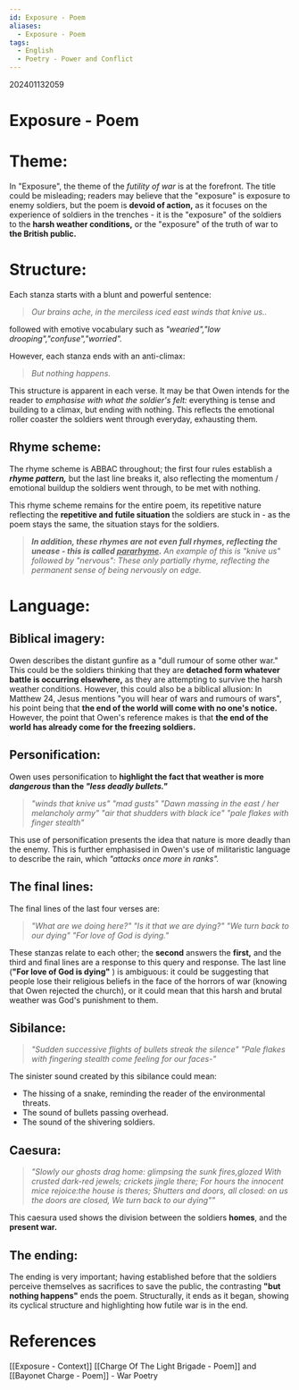 ```yaml
---
id: Exposure - Poem
aliases:
  - Exposure - Poem
tags:
  - English
  - Poetry - Power and Conflict
---
```

202401132059

# Exposure - Poem

# Theme:

In "Exposure", the theme of the *futility of war* is at the forefront. The title could be misleading; readers may believe that the "exposure" is exposure to enemy soldiers, but the poem is **devoid of action,** as it focuses on the experience of soldiers in the trenches - it is the "exposure" of the soldiers to the **harsh weather conditions,** or the "exposure" of the truth of war to **the British public.** 

# Structure:

Each stanza starts with a blunt and powerful sentence:
>*Our brains ache, in the merciless iced east winds that knive us..*

followed with emotive vocabulary such as *"wearied","low drooping","confuse","worried".* 

However, each stanza ends with an anti-climax:
>*But nothing happens.* 

This structure is apparent in each verse. It may be that Owen intends for the reader to *emphasise with what the soldier's felt:* everything is tense and building to a climax, but ending with nothing.
This reflects the emotional roller coaster the soldiers went through everyday, exhausting them.

## Rhyme scheme:

The rhyme scheme is ABBAC throughout; the first four rules establish a ***rhyme pattern,*** but the last line breaks it, also reflecting the momentum / emotional buildup the soldiers went through, to be met with nothing.

This rhyme scheme remains for the entire poem, its repetitive nature reflecting the **repetitive and futile situation** the soldiers are stuck in - as the poem stays the same, the situation stays for the soldiers.

>***In addition, these rhymes are not even full rhymes, reflecting the unease - this is called <u>pararhyme</u>.***
>*An example of this is "knive us" followed by "nervous": These only partially rhyme, reflecting the permanent sense of being nervously on edge.* 

# Language:

## Biblical imagery:

Owen describes the distant gunfire as a "dull rumour of some other war." This could be the soldiers thinking that they are **detached form whatever battle is occurring elsewhere,** as they are attempting to survive the harsh weather conditions. However, this could also be a biblical allusion: In Matthew 24, Jesus mentions "you will hear of wars and rumours of wars", his point being that **the end of the world will come with no one's notice.** However, the point that Owen's reference makes is that **the end of the world has already come for the freezing soldiers.** 

## Personification:

Owen uses personification to **highlight the fact that weather is more *dangerous* than the *"less deadly bullets."*** 

>*"winds that knive us"*
>*"mad gusts"* 
>*"Dawn massing in the east / her melancholy army"* 
>*"air that shudders with black ice"* 
>*"pale flakes with finger stealth"* 

This use of personification presents the idea that nature is more deadly than the enemy. This is further emphasised in Owen's use of militaristic language to describe the rain, which *"attacks once more in ranks".* 
## The final lines:

The final lines of the last four verses are:

>*"What are we doing here?"*
>*"Is it that we are dying?"*
>*"We turn back to our dying"*
>*"For love of God is dying."*

These stanzas relate to each other; the **second** answers the **first,** and the third and final lines are a response to this query and response. The last line (**"For love of God is dying"** ) is ambiguous: it could be suggesting that people lose their religious beliefs in the face of the horrors of war (knowing that Owen rejected the church), or it could mean that this harsh and brutal weather was God's punishment to them.

## Sibilance:

>*"Sudden successive flights of bullets streak the silence"* 
>*"Pale flakes with fingering stealth come feeling for our faces-"* 

The sinister sound created by this sibilance could mean:
- The hissing of a snake, reminding the reader of the environmental threats.
- The sound of bullets passing overhead.
- The sound of the shivering soldiers.

## Caesura:
>*"Slowly our ghosts drag home: glimpsing the sunk fires,glozed*
>*With crusted dark-red jewels; crickets jingle there;*
>*For hours the innocent mice rejoice:the house is theres;*
>*Shutters and doors, all closed: on us the doors are closed,*
>*We turn back to our dying""* 

This caesura used shows the division between the soldiers **homes**, and the **present war.** 

## The ending:
The ending is very important; having established before that the soldiers perceive themselves as sacrifices to save the public, the contrasting **"but nothing happens"** ends the poem. Structurally, it ends as it began, showing its cyclical structure and highlighting how futile war is in the end.
# **References**
[[Exposure - Context]]
[[Charge Of The Light Brigade - Poem]] and [[Bayonet Charge - Poem]] - War Poetry
